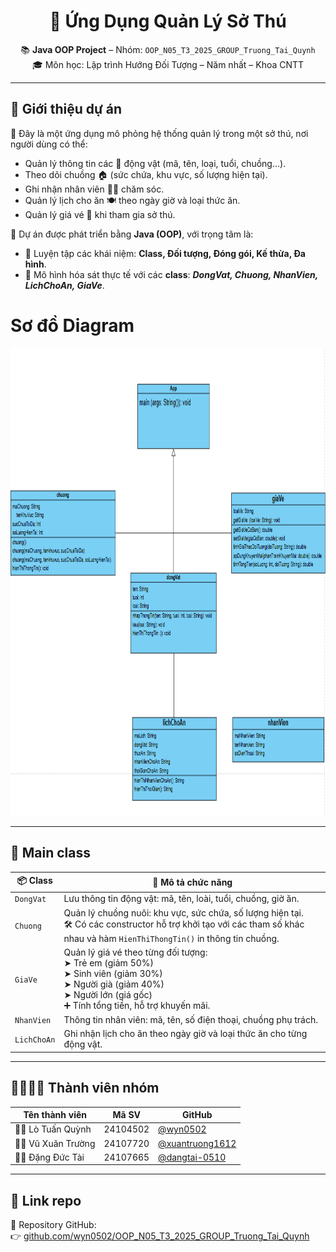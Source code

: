 <h1 align="center">🐾 Ứng Dụng Quản Lý Sở Thú</h1>

<p align="center">
  📚 <strong>Java OOP Project</strong> – Nhóm: <code>OOP_N05_T3_2025_GROUP_Truong_Tai_Quynh</code><br>
  🎓 Môn học: Lập trình Hướng Đối Tượng – Năm nhất – Khoa CNTT
</p>

---

## 📌 Giới thiệu dự án

🎯 Đây là một ứng dụng mô phỏng hệ thống quản lý trong một sở thú, nơi người dùng có thể:
- Quản lý thông tin các 🦁 động vật (mã, tên, loại, tuổi, chuồng...).
- Theo dõi chuồng 🏠 (sức chứa, khu vực, số lượng hiện tại).
- Ghi nhận nhân viên 👨‍🌾 chăm sóc.
- Quản lý lịch cho ăn 🍽️ theo ngày giờ và loại thức ăn.
- Quản lý giá vé 🎫 khi tham gia sở thú.

🔧 Dự án được phát triển bằng **Java (OOP)**, với trọng tâm là:
- 🎯 Luyện tập các khái niệm: **Class, Đối tượng, Đóng gói, Kế thừa, Đa hình**.
- 🔁 Mô hình hóa sát thực tế với các **class**: ***DongVat, Chuong, NhanVien, LichChoAn, GiaVe***.

# Sơ đồ Diagram
<img width="677" height="748" alt="Image" src="https://github.com/wyn0502/OOP_N05_T3_2025_GROUP_Truong_Tai_Quynh/blob/main/ZooManagementSystem/image/class%20diagram.png?raw=true"/>

---

## 🧱 Main class

| 📦 Class    | 📝 Mô tả chức năng                                                                                                                                                                  |
| ----------- | ----------------------------------------------------------------------------------------------------------------------------------------------------------------------------------- |
| `DongVat`   | Lưu thông tin động vật: mã, tên, loài, tuổi, chuồng, giờ ăn.                                                                                                                        |
| `Chuong`    | Quản lý chuồng nuôi: khu vực, sức chứa, số lượng hiện tại.<br>🛠️ Có các constructor hỗ trợ khởi tạo với các tham số khác nhau và hàm `HienThiThongTin()` in thông tin chuồng.      |
| `GiaVe`     | Quản lý giá vé theo từng đối tượng:<br> ➤ Trẻ em (giảm 50%)<br> ➤ Sinh viên (giảm 30%)<br> ➤ Người già (giảm 40%)<br> ➤ Người lớn (giá gốc)<br>➕ Tính tổng tiền, hỗ trợ khuyến mãi. |
| `NhanVien`  | Thông tin nhân viên: mã, tên, số điện thoại, chuồng phụ trách.                                                                                                                      |
| `LichChoAn` | Ghi nhận lịch cho ăn theo ngày giờ và loại thức ăn cho từng động vật.                                                                                                               |


---

## 👨‍👩‍👧‍👦 Thành viên nhóm

| Tên thành viên        | Mã SV      | GitHub                      |
|------------------------|------------|------------------------------|
| 🧑‍💻 Lò Tuấn Quỳnh       | 24104502   | [@wyn0502](https://github.com/wyn0502) |
| 👨‍💻 Vũ Xuân Trường      | 24107720   | [@xuantruong1612](https://github.com/xuantruong1612) |
| 👨‍💻 Đặng Đức Tài         | 24107665   | [@dangtai-0510](https://github.com/dangtai-0510)     |

---

## 🔗 Link repo

📂 Repository GitHub:  
👉 [github.com/wyn0502/OOP_N05_T3_2025_GROUP_Truong_Tai_Quynh](https://github.com/wyn0502/OOP_N05_T3_2025_GROUP_Truong_Tai_Quynh)
